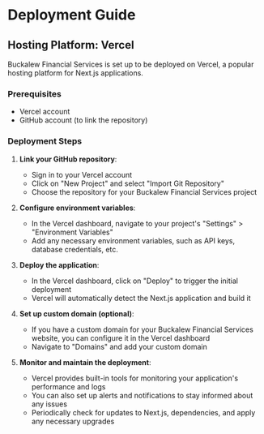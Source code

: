 
# Deployment Guide

## Hosting Platform: Vercel

Buckalew Financial Services is set up to be deployed on Vercel, a popular hosting platform for Next.js applications.

### Prerequisites
- Vercel account
- GitHub account (to link the repository)

### Deployment Steps

1. **Link your GitHub repository**:
   - Sign in to your Vercel account
   - Click on "New Project" and select "Import Git Repository"
   - Choose the repository for your Buckalew Financial Services project

2. **Configure environment variables**:
   - In the Vercel dashboard, navigate to your project's "Settings" > "Environment Variables"
   - Add any necessary environment variables, such as API keys, database credentials, etc.

3. **Deploy the application**:
   - In the Vercel dashboard, click on "Deploy" to trigger the initial deployment
   - Vercel will automatically detect the Next.js application and build it

4. **Set up custom domain (optional)**:
   - If you have a custom domain for your Buckalew Financial Services website, you can configure it in the Vercel dashboard
   - Navigate to "Domains" and add your custom domain

5. **Monitor and maintain the deployment**:
   - Vercel provides built-in tools for monitoring your application's performance and logs
   - You can also set up alerts and notifications to stay informed about any issues
   - Periodically check for updates to Next.js, dependencies, and apply any necessary upgrades
